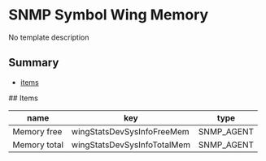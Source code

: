 # SNMP Symbol Wing Memory
No template description
## Summary
* [items](#items)

<a name="items" />
## Items

| name | key | type |
| ------------- |------------- |------------- |
| Memory free | wingStatsDevSysInfoFreeMem | SNMP_AGENT |
| Memory total | wingStatsDevSysInfoTotalMem | SNMP_AGENT |
